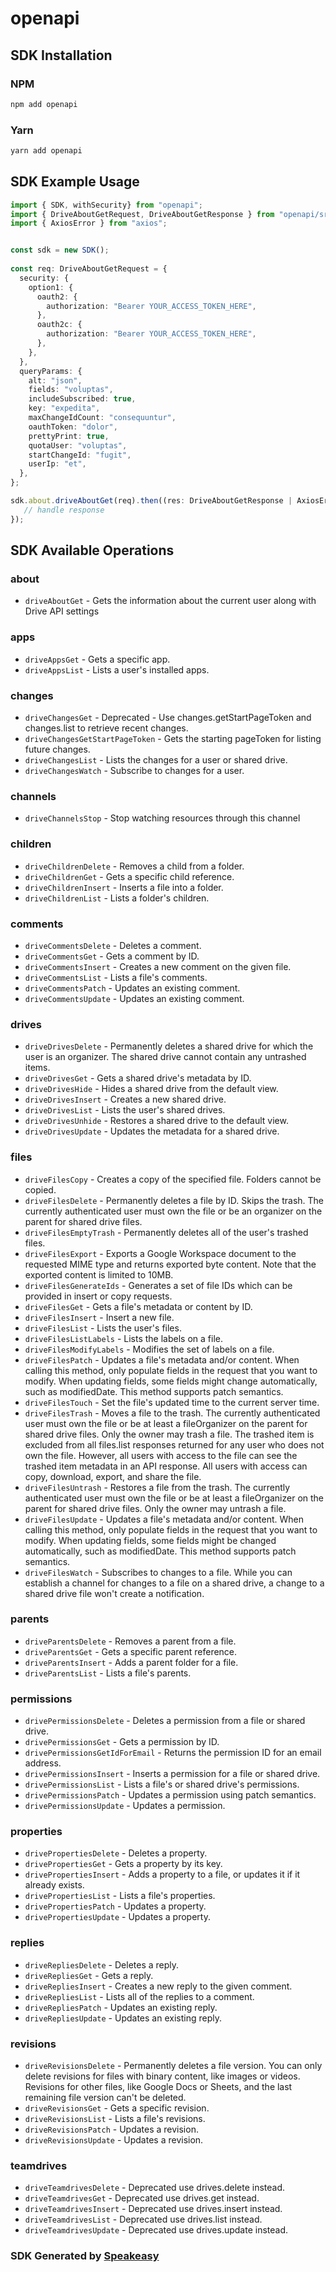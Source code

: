# openapi

<!-- Start SDK Installation -->
## SDK Installation

### NPM

```bash
npm add openapi
```

### Yarn

```bash
yarn add openapi
```
<!-- End SDK Installation -->

## SDK Example Usage
<!-- Start SDK Example Usage -->
```typescript
import { SDK, withSecurity} from "openapi";
import { DriveAboutGetRequest, DriveAboutGetResponse } from "openapi/src/sdk/models/operations";
import { AxiosError } from "axios";


const sdk = new SDK();
    
const req: DriveAboutGetRequest = {
  security: {
    option1: {
      oauth2: {
        authorization: "Bearer YOUR_ACCESS_TOKEN_HERE",
      },
      oauth2c: {
        authorization: "Bearer YOUR_ACCESS_TOKEN_HERE",
      },
    },
  },
  queryParams: {
    alt: "json",
    fields: "voluptas",
    includeSubscribed: true,
    key: "expedita",
    maxChangeIdCount: "consequuntur",
    oauthToken: "dolor",
    prettyPrint: true,
    quotaUser: "voluptas",
    startChangeId: "fugit",
    userIp: "et",
  },
};

sdk.about.driveAboutGet(req).then((res: DriveAboutGetResponse | AxiosError) => {
   // handle response
});
```
<!-- End SDK Example Usage -->

<!-- Start SDK Available Operations -->
## SDK Available Operations

### about

* `driveAboutGet` - Gets the information about the current user along with Drive API settings

### apps

* `driveAppsGet` - Gets a specific app.
* `driveAppsList` - Lists a user's installed apps.

### changes

* `driveChangesGet` - Deprecated - Use changes.getStartPageToken and changes.list to retrieve recent changes.
* `driveChangesGetStartPageToken` - Gets the starting pageToken for listing future changes.
* `driveChangesList` - Lists the changes for a user or shared drive.
* `driveChangesWatch` - Subscribe to changes for a user.

### channels

* `driveChannelsStop` - Stop watching resources through this channel

### children

* `driveChildrenDelete` - Removes a child from a folder.
* `driveChildrenGet` - Gets a specific child reference.
* `driveChildrenInsert` - Inserts a file into a folder.
* `driveChildrenList` - Lists a folder's children.

### comments

* `driveCommentsDelete` - Deletes a comment.
* `driveCommentsGet` - Gets a comment by ID.
* `driveCommentsInsert` - Creates a new comment on the given file.
* `driveCommentsList` - Lists a file's comments.
* `driveCommentsPatch` - Updates an existing comment.
* `driveCommentsUpdate` - Updates an existing comment.

### drives

* `driveDrivesDelete` - Permanently deletes a shared drive for which the user is an organizer. The shared drive cannot contain any untrashed items.
* `driveDrivesGet` - Gets a shared drive's metadata by ID.
* `driveDrivesHide` - Hides a shared drive from the default view.
* `driveDrivesInsert` - Creates a new shared drive.
* `driveDrivesList` - Lists the user's shared drives.
* `driveDrivesUnhide` - Restores a shared drive to the default view.
* `driveDrivesUpdate` - Updates the metadata for a shared drive.

### files

* `driveFilesCopy` - Creates a copy of the specified file. Folders cannot be copied.
* `driveFilesDelete` - Permanently deletes a file by ID. Skips the trash. The currently authenticated user must own the file or be an organizer on the parent for shared drive files.
* `driveFilesEmptyTrash` - Permanently deletes all of the user's trashed files.
* `driveFilesExport` - Exports a Google Workspace document to the requested MIME type and returns exported byte content. Note that the exported content is limited to 10MB.
* `driveFilesGenerateIds` - Generates a set of file IDs which can be provided in insert or copy requests.
* `driveFilesGet` - Gets a file's metadata or content by ID.
* `driveFilesInsert` - Insert a new file.
* `driveFilesList` - Lists the user's files.
* `driveFilesListLabels` - Lists the labels on a file.
* `driveFilesModifyLabels` - Modifies the set of labels on a file.
* `driveFilesPatch` - Updates a file's metadata and/or content. When calling this method, only populate fields in the request that you want to modify. When updating fields, some fields might change automatically, such as modifiedDate. This method supports patch semantics.
* `driveFilesTouch` - Set the file's updated time to the current server time.
* `driveFilesTrash` - Moves a file to the trash. The currently authenticated user must own the file or be at least a fileOrganizer on the parent for shared drive files. Only the owner may trash a file. The trashed item is excluded from all files.list responses returned for any user who does not own the file. However, all users with access to the file can see the trashed item metadata in an API response. All users with access can copy, download, export, and share the file.
* `driveFilesUntrash` - Restores a file from the trash. The currently authenticated user must own the file or be at least a fileOrganizer on the parent for shared drive files. Only the owner may untrash a file.
* `driveFilesUpdate` - Updates a file's metadata and/or content. When calling this method, only populate fields in the request that you want to modify. When updating fields, some fields might be changed automatically, such as modifiedDate. This method supports patch semantics.
* `driveFilesWatch` - Subscribes to changes to a file. While you can establish a channel for changes to a file on a shared drive, a change to a shared drive file won't create a notification.

### parents

* `driveParentsDelete` - Removes a parent from a file.
* `driveParentsGet` - Gets a specific parent reference.
* `driveParentsInsert` - Adds a parent folder for a file.
* `driveParentsList` - Lists a file's parents.

### permissions

* `drivePermissionsDelete` - Deletes a permission from a file or shared drive.
* `drivePermissionsGet` - Gets a permission by ID.
* `drivePermissionsGetIdForEmail` - Returns the permission ID for an email address.
* `drivePermissionsInsert` - Inserts a permission for a file or shared drive.
* `drivePermissionsList` - Lists a file's or shared drive's permissions.
* `drivePermissionsPatch` - Updates a permission using patch semantics.
* `drivePermissionsUpdate` - Updates a permission.

### properties

* `drivePropertiesDelete` - Deletes a property.
* `drivePropertiesGet` - Gets a property by its key.
* `drivePropertiesInsert` - Adds a property to a file, or updates it if it already exists.
* `drivePropertiesList` - Lists a file's properties.
* `drivePropertiesPatch` - Updates a property.
* `drivePropertiesUpdate` - Updates a property.

### replies

* `driveRepliesDelete` - Deletes a reply.
* `driveRepliesGet` - Gets a reply.
* `driveRepliesInsert` - Creates a new reply to the given comment.
* `driveRepliesList` - Lists all of the replies to a comment.
* `driveRepliesPatch` - Updates an existing reply.
* `driveRepliesUpdate` - Updates an existing reply.

### revisions

* `driveRevisionsDelete` - Permanently deletes a file version. You can only delete revisions for files with binary content, like images or videos. Revisions for other files, like Google Docs or Sheets, and the last remaining file version can't be deleted.
* `driveRevisionsGet` - Gets a specific revision.
* `driveRevisionsList` - Lists a file's revisions.
* `driveRevisionsPatch` - Updates a revision.
* `driveRevisionsUpdate` - Updates a revision.

### teamdrives

* `driveTeamdrivesDelete` - Deprecated use drives.delete instead.
* `driveTeamdrivesGet` - Deprecated use drives.get instead.
* `driveTeamdrivesInsert` - Deprecated use drives.insert instead.
* `driveTeamdrivesList` - Deprecated use drives.list instead.
* `driveTeamdrivesUpdate` - Deprecated use drives.update instead.

<!-- End SDK Available Operations -->

### SDK Generated by [Speakeasy](https://docs.speakeasyapi.dev/docs/using-speakeasy/client-sdks)
